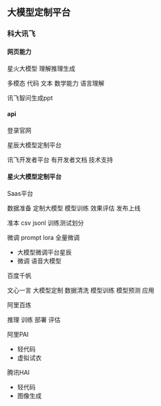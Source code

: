 ## 大模型定制平台

### 科大讯飞

#### 网页能力

星火大模型   理解推理生成  

多模态 代码 文本 数学能力 语言理解

讯飞智问生成ppt

#### api

登录官网  

星辰大模型定制平台

讯飞开发者平台  有开发者文档  技术支持

  

#### 星火大模型定制平台

 Saas平台

数据准备  定制大模型  模型训练 效果评估  发布上线

准本 csv jsonl  训练测试划分

微调  prompt  lora  全量微调

- 大模型微调平台星辰    
- 微调 语音大模型

百度千帆

文心一言  大模型定制  数据清洗 模型训练  模型预测 应用 

阿里百炼

推理  训练 部署 评估



阿里PAI

- 轻代码 
- 虚拟试衣

腾讯HAI

- 轻代码 
- 图像生成